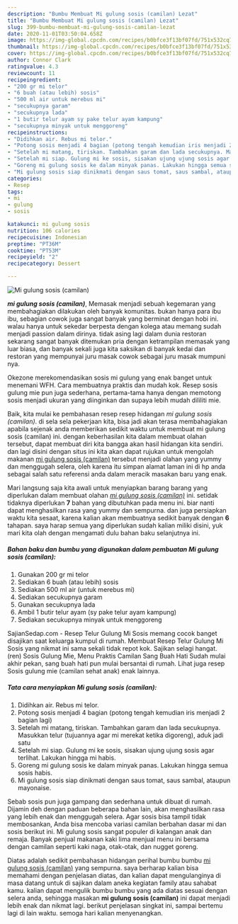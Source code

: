```yaml
---
description: "Bumbu Membuat Mi gulung sosis (camilan) Lezat"
title: "Bumbu Membuat Mi gulung sosis (camilan) Lezat"
slug: 399-bumbu-membuat-mi-gulung-sosis-camilan-lezat
date: 2020-11-01T03:50:04.658Z
image: https://img-global.cpcdn.com/recipes/b0bfce3f13bf07fd/751x532cq70/mi-gulung-sosis-camilan-foto-resep-utama.jpg
thumbnail: https://img-global.cpcdn.com/recipes/b0bfce3f13bf07fd/751x532cq70/mi-gulung-sosis-camilan-foto-resep-utama.jpg
cover: https://img-global.cpcdn.com/recipes/b0bfce3f13bf07fd/751x532cq70/mi-gulung-sosis-camilan-foto-resep-utama.jpg
author: Connor Clark
ratingvalue: 4.3
reviewcount: 11
recipeingredient:
- "200 gr mi telor"
- "6 buah (atau lebih) sosis"
- "500 ml air untuk merebus mi"
- "secukupnya garam"
- "secukupnya lada"
- "1 butir telur ayam sy pake telur ayam kampung"
- "secukupnya minyak untuk menggoreng"
recipeinstructions:
- "Didihkan air. Rebus mi telor."
- "Potong sosis menjadi 4 bagian (potong tengah kemudian iris menjadi 2 bagian lagi)"
- "Setelah mi matang, tiriskan. Tambahkan garam dan lada secukupnya. Masukkan telur (tujuannya agar mi merekat ketika digoreng), aduk jadi satu"
- "Setelah mi siap. Gulung mi ke sosis, sisakan ujung ujung sosis agar terlihat. Lakukan hingga mi habis."
- "Goreng mi gulung sosis ke dalam minyak panas. Lakukan hingga semua sosis habis."
- "Mi gulung sosis siap dinikmati dengan saus tomat, saus sambal, ataupun mayonaise."
categories:
- Resep
tags:
- mi
- gulung
- sosis

katakunci: mi gulung sosis 
nutrition: 106 calories
recipecuisine: Indonesian
preptime: "PT36M"
cooktime: "PT53M"
recipeyield: "2"
recipecategory: Dessert

---
```



![Mi gulung sosis (camilan)](https://img-global.cpcdn.com/recipes/b0bfce3f13bf07fd/751x532cq70/mi-gulung-sosis-camilan-foto-resep-utama.jpg)

<b><i>mi gulung sosis (camilan)</i></b>, Memasak menjadi sebuah kegemaran yang membahagiakan dilakukan oleh banyak komunitas. bukan hanya para ibu ibu, sebagian cowok juga sangat banyak yang berminat dengan hobi ini. walau hanya untuk sekedar berpesta dengan kolega atau memang sudah menjadi passion dalam dirinya. tidak asing lagi dalam dunia restoran sekarang sangat banyak ditemukan pria dengan ketrampilan memasak yang luar biasa, dan banyak sekali juga kita saksikan di banyak kedai dan restoran yang mempunyai juru masak cowok sebagai juru masak mumpuni nya.

Okezone merekomendasikan sosis mi gulung yang enak banget untuk menemani WFH. Cara membuatnya praktis dan mudah kok. Resep sosis gulung mie pun juga sederhana, pertama-tama hanya dengan memotong sosis menjadi ukuran yang diinginkan dan supaya lebih mudah dililiti mie.

Baik, kita mulai ke pembahasan resep resep hidangan <i>mi gulung sosis (camilan)</i>. di sela sela pekerjaan kita, bisa jadi akan terasa membahagiakan apabila sejenak anda memberikan sedikit waktu untuk membuat mi gulung sosis (camilan) ini. dengan keberhasilan kita dalam membuat olahan tersebut, dapat membuat diri kita bangga akan hasil hidangan kita sendiri. dan lagi disini dengan situs ini kita akan dapat rujukan untuk mengolah makanan <u>mi gulung sosis (camilan)</u> tersebut menjadi olahan yang yummy dan menggugah selera, oleh karena itu simpan alamat laman ini di hp anda sebagai salah satu referensi anda dalam meracik masakan baru yang enak.


Mari langsung saja kita awali untuk menyiapkan barang barang yang diperlukan dalam membuat olahan <u><i>mi gulung sosis (camilan)</i></u> ini. setidak tidaknya diperlukan <b>7</b> bahan yang dibutuhkan pada menu ini. biar nanti dapat menghasilkan rasa yang yummy dan sempurna. dan juga persiapkan waktu kita sesaat, karena kalian akan membuatnya sedikit banyak dengan <b>6</b> tahapan. saya harap semua yang diperlukan sudah kalian miliki disini, yuk mari kita olah dengan mengamati dulu bahan baku selanjutnya ini.

<!--inarticleads1-->

##### Bahan baku dan bumbu yang digunakan dalam pembuatan Mi gulung sosis (camilan):

1. Gunakan 200 gr mi telor
1. Sediakan 6 buah (atau lebih) sosis
1. Sediakan 500 ml air (untuk merebus mi)
1. Sediakan secukupnya garam
1. Gunakan secukupnya lada
1. Ambil 1 butir telur ayam (sy pake telur ayam kampung)
1. Sediakan secukupnya minyak untuk menggoreng


SajianSedap.com - Resep Telur Gulung Mi Sosis memang cocok banget disajikan saat keluarga kumpul di rumah. Membuat Resep Telur Gulung Mi Sosis yang nikmat ini sama sekali tidak repot kok. Sajikan selagi hangat. (ren) Sosis Gulung Mie, Menu Praktis Camilan Sang Buah Hati Sudah mulai akhir pekan, sang buah hati pun mulai bersantai di rumah. Lihat juga resep Sosis gulung mie (camilan sehat anak) enak lainnya. 

<!--inarticleads2-->

##### Tata cara menyiapkan Mi gulung sosis (camilan):

1. Didihkan air. Rebus mi telor.
1. Potong sosis menjadi 4 bagian (potong tengah kemudian iris menjadi 2 bagian lagi)
1. Setelah mi matang, tiriskan. Tambahkan garam dan lada secukupnya. Masukkan telur (tujuannya agar mi merekat ketika digoreng), aduk jadi satu
1. Setelah mi siap. Gulung mi ke sosis, sisakan ujung ujung sosis agar terlihat. Lakukan hingga mi habis.
1. Goreng mi gulung sosis ke dalam minyak panas. Lakukan hingga semua sosis habis.
1. Mi gulung sosis siap dinikmati dengan saus tomat, saus sambal, ataupun mayonaise.


Sebab sosis pun juga gampang dan sederhana untuk dibuat di rumah. Dijamin deh dengan paduan beberapa bahan lain, akan menghasilkan rasa yang lebih enak dan menggugah selera. Agar sosis bisa tampil tidak membosankan, Anda bisa mencoba variasi camilan berbahan dasar mi dan sosis berikut ini. Mi gulung sosis sangat populer di kalangan anak dan remaja. Banyak penjual makanan kaki lima menjual menu ini bersama dengan camilan seperti kaki naga, otak-otak, dan nugget goreng. 

Diatas adalah sedikit pembahasan hidangan perihal bumbu bumbu <u>mi gulung sosis (camilan)</u> yang sempurna. saya berharap kalian bisa memahami dengan penjelasan diatas, dan kalian dapat mengulanginya di masa datang untuk di sajikan dalam aneka kegiatan family atau sahabat kamu. kalian dapat mengulik bumbu bumbu yang ada diatas sesuai dengan selera anda, sehingga masakan <b>mi gulung sosis (camilan)</b> ini dapat menjadi lebih enak dan nikmat lagi. berikut penjelasan singkat ini, sampai bertemu lagi di lain waktu. semoga hari kalian menyenangkan.
